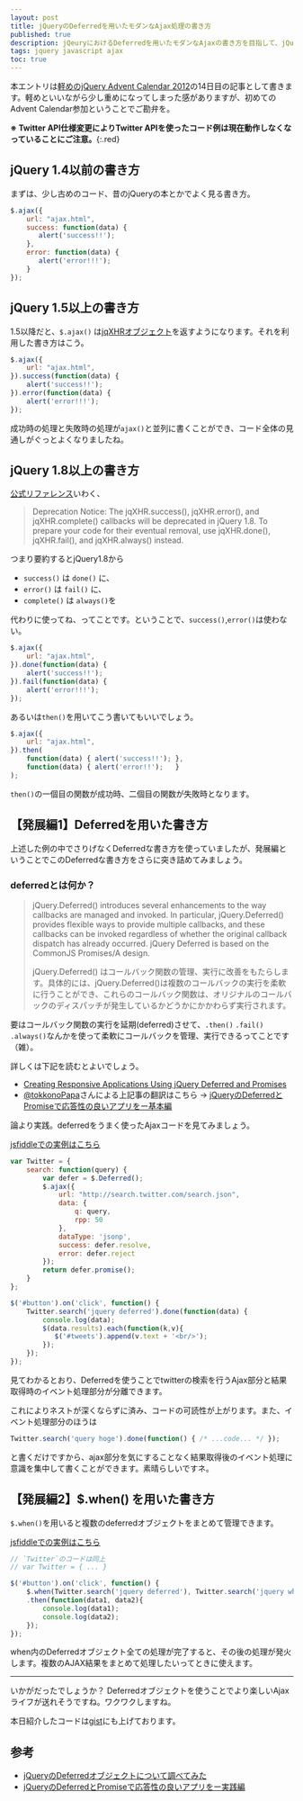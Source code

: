 ```yaml
---
layout: post
title: jQueryのDeferredを用いたモダンなAjax処理の書き方
published: true
description: jQeuryにおけるDeferredを用いたモダンなAjaxの書き方を目指して、jQueryのバージョン毎にステップ・バイ・ステップでコード付きで解説していきます。
tags: jquery javascript ajax
toc: true
---
```


本エントリは[軽めのjQuery Advent Calendar 2012](http://www.adventar.org/calendars/29)の14日目の記事として書きます。軽めといいながら少し重めになってしまった感がありますが、初めてのAdvent Calendar参加ということでご勘弁を。

**※ Twitter API仕様変更によりTwitter APIを使ったコード例は現在動作しなくなっていることにご注意。**{:.red}

## jQuery 1.4以前の書き方

まずは、少し古めのコード、昔のjQueryの本とかでよく見る書き方。

```js
$.ajax({
    url: "ajax.html",
    success: function(data) {
       alert('success!!');
    },
    error: function(data) {
       alert('error!!!');
    }
});
```

## jQuery 1.5以上の書き方

1.5以降だと、`$.ajax()` は[jqXHRオブジェクト](http://api.jquery.com/jQuery.ajax/#jqXHR)を返すようになります。それを利用した書き方はこう。

```js
$.ajax({
    url: "ajax.html",
}).success(function(data) {
    alert('success!!');
}).error(function(data) {
    alert('error!!!');
});
```

成功時の処理と失敗時の処理が`ajax()`と並列に書くことができ、コード全体の見通しがぐっとよくなりましたね。

## jQuery 1.8以上の書き方

[公式リファレンス](http://api.jquery.com/jQuery.ajax/)いわく、

> Deprecation Notice: The jqXHR.success(), jqXHR.error(), and jqXHR.complete() callbacks will be deprecated in jQuery 1.8\. To prepare your code for their eventual removal, use jqXHR.done(), jqXHR.fail(), and jqXHR.always() instead.

つまり要約するとjQuery1.8から

* `success()` は `done()` に、
* `error()` は `fail()` に、
* `complete()` は `always()`を

代わりに使ってね、ってことです。ということで、`success()`,`error()`は使わない。

```js
$.ajax({
    url: "ajax.html",
}).done(function(data) {
    alert('success!!');
}).fail(function(data) {
    alert('error!!!');
});
```

あるいは`then()`を用いてこう書いてもいいでしょう。

```js
$.ajax({
    url: "ajax.html",
}).then(
    function(data) { alert('success!!'); },
    function(data) { alert('error!!');   }
);
```

`then()`の一個目の関数が成功時、二個目の関数が失敗時となります。

## 【発展編1】Deferredを用いた書き方

上述した例の中でさりげなくDeferredな書き方を使っていましたが、発展編ということでこのDeferredな書き方をさらに突き詰めてみましょう。

### deferredとは何か？

> jQuery.Deferred() introduces several enhancements to the way callbacks are managed and invoked. In particular, jQuery.Deferred() provides flexible ways to provide multiple callbacks, and these callbacks can be invoked regardless of whether the original callback dispatch has already occurred. jQuery Deferred is based on the CommonJS Promises/A design.
>
> jQuery.Deferred() はコールバック関数の管理、実行に改善をもたらします。具体的には、jQuery.Deferred()は複数のコールバックの実行を柔軟に行うことができ、これらのコールバック関数は、オリジナルのコールバックのディスパッチが発生しているかどうかにかかわらず実行されます。

要はコールバック関数の実行を延期(deferred)させて、`.then()` `.fail()` `.always()`なんかを使って柔軟にコールバックを管理、実行できるってことです（雑）。

詳しくは下記を読むとよいでしょう。

* [Creating Responsive Applications Using jQuery Deferred and Promises](http://msdn.microsoft.com/en-us/magazine/gg723713.aspx)
* [@tokkonoPapa](https://twitter.com/tokkonopapa)さんによる上記事の翻訳はこちら → [jQueryのDeferredとPromiseで応答性の良いアプリをー基本編](http://tokkono.cute.coocan.jp/blog/slow/index.php/programming/jquery-deferred-for-responsive-applications-basic/)

論より実践。deferredをうまく使ったAjaxコードを見てみましょう。

[jsfiddleでの実例はこちら](http://jsfiddle.net/toshimaru/yP58L/1/light/)

```js
var Twitter = {
    search: function(query) {
        var defer = $.Deferred();
        $.ajax({
            url: "http://search.twitter.com/search.json",
            data: {
                q: query,
                rpp: 50
            },
            dataType: 'jsonp',
            success: defer.resolve,
            error: defer.reject
        });
        return defer.promise();
    }
};

$('#button').on('click', function() {
    Twitter.search('jquery deferred').done(function(data) {
        console.log(data);
        $(data.results).each(function(k,v){
           $('#tweets').append(v.text + '<br/>');
        });
    });
});
```

見てわかるとおり、Deferredを使うことでtwitterの検索を行うAjax部分と結果取得時のイベント処理部分が分離できます。

これによりネストが深くならずに済み、コードの可読性が上がります。また、イベント処理部分のほうは

```js
Twitter.search('query hoge').done(function() { /* ...code... */ });
```

と書くだけですから、ajax部分を気にすることなく結果取得後のイベント処理に意識を集中して書くことができます。素晴らしいですネ。

## 【発展編2】$.when() を用いた書き方

`$.when()`を用いると複数のdeferredオブジェクトをまとめて管理できます。

[jsfiddleでの実例はこちら](http://jsfiddle.net/toshimaru/nNMae/)

```js
// `Twitter`のコードは同上
// var Twitter = { ... }

$('#button').on('click', function() {
    $.when(Twitter.search('jquery deferred'), Twitter.search('jquery when'))
    .then(function(data1, data2){
        console.log(data1);
        console.log(data2);
    });
});
```

when内のDeferredオブジェクト全ての処理が完了すると、その後の処理が発火します。複数のAJAX結果をまとめて処理したいってときに使えます。

---

いかがだったでしょうか？ Deferredオブジェクトを使うことでより楽しいAjaxライフが送れそうですね。ワクワクしますね。

本日紹介したコードは[gist](https://gist.github.com/4269484)にも上げております。

## 参考

* [jQueryのDeferredオブジェクトについて調べてみた](http://d.hatena.ne.jp/aoe-tk/20110515/1305471586)
* [jQueryのDeferredとPromiseで応答性の良いアプリをー実践編](http://tokkono.cute.coocan.jp/blog/slow/index.php/programming/how-happy-with-jquery-deferred-for-your-applications/)
